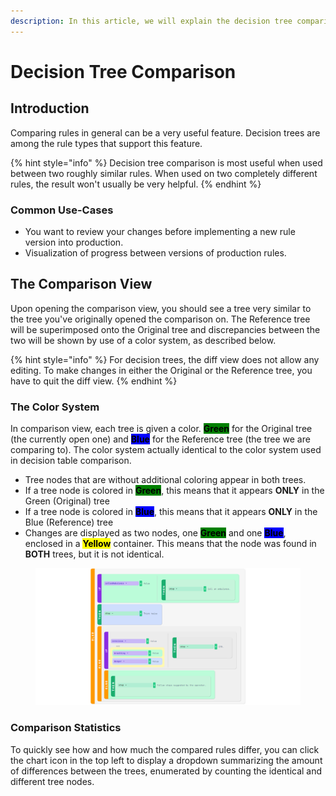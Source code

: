 ```yaml
---
description: In this article, we will explain the decision tree comparison.
---
```


# Decision Tree Comparison

## Introduction

Comparing rules in general can be a very useful feature. Decision trees are among the rule types that support this feature.

{% hint style="info" %}
Decision tree comparison is most useful when used between two roughly similar rules. When used on two completely different rules, the result won't usually be very helpful.
{% endhint %}

### Common Use-Cases

* You want to review your changes before implementing a new rule version into production.
* Visualization of progress between versions of production rules.

## The Comparison View

Upon opening the comparison view, you should see a tree very similar to the tree you've originally opened the comparison on. The Reference tree will be superimposed onto the Original tree and discrepancies between the two will be shown by use of a color system, as described below.

{% hint style="info" %}
For decision trees, the diff view does not allow any editing. To make changes in either the Original or the Reference tree, you have to quit the diff view.
{% endhint %}

### The Color System

In comparison view, each tree is given a color. <mark style="background-color:green;">**Green**</mark> for the Original tree (the currently open one) and <mark style="background-color:blue;">**Blue**</mark> for the Reference tree (the tree we are comparing to). The color system actually identical to the color system used in decision table comparison.

* Tree nodes that are without additional coloring appear in both trees.
* If a tree node is colored in <mark style="background-color:green;">**Green**</mark>, this means that it appears **ONLY** in the Green (Original) tree
* If a tree node is colored in <mark style="background-color:blue;">**Blue**</mark>, this means that it appears **ONLY** in the Blue (Reference) tree
* Changes are displayed as two nodes, one <mark style="background-color:green;">**Green**</mark> and one <mark style="background-color:blue;">**Blue**</mark>, enclosed in a <mark style="background-color:yellow;">**Yellow**</mark> container. This means that the node was found in  **BOTH** trees, but it is not identical.

<figure><img src="../../../.gitbook/assets/image (282).png" alt=""><figcaption></figcaption></figure>

### Comparison Statistics

To quickly see how and how much the compared rules differ, you can click the chart icon in the top left to display a dropdown summarizing the amount of differences between the trees, enumerated by counting the identical and different tree nodes.
